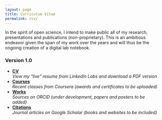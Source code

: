 ```yaml
---
layout: page
title: Curriculum Vitae
permalink: /cv/
---
```


In the spirit of open science, I intend to make public all of my research, presentations and publications (non-proprietary).  This is an ambitious endeavor given the span of my work over the years and will thus be the ongoing creation of a digital lab notebook.

### Version 1.0

<ul class="fa-ul">
  <li><i class="fa-li fa fa-linkedin"></i><strong><a href="http://resume.linkedinlabs.com/q7gxm170v" target="_blank">CV</a></strong><br>
    <em>View my "live" resume from LinkedIn Labs and download a PDF version</em></li>
  <li><i class="fa-li fa fa-university"></i><strong><a href="https://www.coursera.org/user/i/30319a0a54e1e869b4a6b74bbf0233ca" target="_blank">Courses</a></strong><br>
    <em>Recent classes from Coursera (awards and certificates to be uploaded)</em></li>
  <li><i class="fa-li ai ai-orcid"></i><strong><a href="http://orcid.org/0000-0001-7737-5634" target="_blank">Works</a></strong><br>
    <em>Sources on ORCID (under development, papers and posters to be added)</em></li>
  <li><i class="fa-li ai ai-google-scholar"></i><strong><a href="https://scholar.google.com/citations?user=XyQXaocAAAAJ" target="_blank">Citations</a></strong><br>
    <em>Journal articles on Google Scholar (books and websites to be included)</em></li>
</ul>